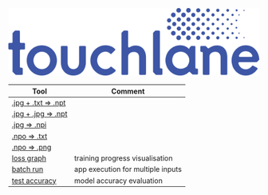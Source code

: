 ![LOGO](https://github.com/touchlane/NetapixTools/blob/master/Assets/logo.svg)

| Tool | Comment |
| ------------- | ------------- |
| [.jpg + .txt => .npt](https://github.com/touchlane/NetapixTools/tree/jpg_and_txt_to_npt) |  |
| [.jpg + .jpg => .npt](https://github.com/touchlane/NetapixTools/tree/jpg_and_jpg_to_npt) |  |
| [.jpg => .npi](https://github.com/touchlane/NetapixTools/tree/jpg_to_npi) |  |
| [.npo => .txt](https://github.com/touchlane/NetapixTools/tree/npo_to_txt) |  |
| [.npo => .png](https://github.com/touchlane/NetapixTools/tree/npo_to_png) |  |
| [loss graph](https://github.com/touchlane/NetapixTools/tree/loss_graph) | training progress visualisation |
| [batch run](https://github.com/touchlane/NetapixTools/tree/batch_run_script) | app execution for multiple inputs |
| [test accuracy](https://github.com/touchlane/NetapixTools/tree/accuracy_script) | model accuracy evaluation |
